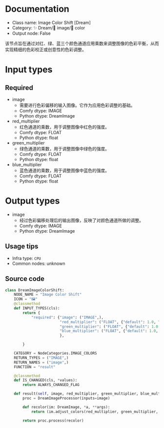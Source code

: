 
# Documentation
- Class name: Image Color Shift [Dream]
- Category: ✨ Dream/🌄 image/🎨 color
- Output node: False

该节点旨在通过对红、绿、蓝三个颜色通道应用乘数来调整图像的色彩平衡，从而实现精细的色彩校正或创意性的色彩调整。

# Input types
## Required
- image
    - 需要进行色彩偏移的输入图像。它作为应用色彩调整的基础。
    - Comfy dtype: IMAGE
    - Python dtype: DreamImage
- red_multiplier
    - 红色通道的乘数，用于调整图像中红色的强度。
    - Comfy dtype: FLOAT
    - Python dtype: float
- green_multiplier
    - 绿色通道的乘数，用于调整图像中绿色的强度。
    - Comfy dtype: FLOAT
    - Python dtype: float
- blue_multiplier
    - 蓝色通道的乘数，用于调整图像中蓝色的强度。
    - Comfy dtype: FLOAT
    - Python dtype: float

# Output types
- image
    - 经过色彩偏移处理后的输出图像，反映了对颜色通道所做的调整。
    - Comfy dtype: IMAGE
    - Python dtype: DreamImage


## Usage tips
- Infra type: `CPU`
- Common nodes: unknown


## Source code
```python
class DreamImageColorShift:
    NODE_NAME = "Image Color Shift"
    ICON = "🖼"
    @classmethod
    def INPUT_TYPES(cls):
        return {
            "required": {"image": ("IMAGE",),
                         "red_multiplier": ("FLOAT", {"default": 1.0, "min": 0.0}),
                         "green_multiplier": ("FLOAT", {"default": 1.0, "min": 0.0}),
                         "blue_multiplier": ("FLOAT", {"default": 1.0, "min": 0.0}),
                         },

        }

    CATEGORY = NodeCategories.IMAGE_COLORS
    RETURN_TYPES = ("IMAGE",)
    RETURN_NAMES = ("image",)
    FUNCTION = "result"

    @classmethod
    def IS_CHANGED(cls, *values):
        return ALWAYS_CHANGED_FLAG

    def result(self, image, red_multiplier, green_multiplier, blue_multiplier):
        proc = DreamImageProcessor(inputs=image)

        def recolor(im: DreamImage, *a, **args):
            return (im.adjust_colors(red_multiplier, green_multiplier, blue_multiplier),)

        return proc.process(recolor)

```
